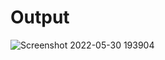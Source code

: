 # Output

![Screenshot 2022-05-30 193904](https://user-images.githubusercontent.com/76675748/171071676-86a82e2d-b1ea-42bb-b213-2a3158dfdc7b.png)
